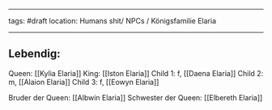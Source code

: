  
---
tags:     #draft
location: Humans shit/ NPCs / Königsfamilie Elaria

---
## Lebendig:
Queen: [[Kylia Elaria]]
King: [[Iston Elaria]]
Child 1: f, [[Daena Elaria]]
Child 2: m, [[Alaion Elaria]]
Child 3: f, [[Eowyn Elaria]]

Bruder der Queen: [[Albwin Elaria]]
Schwester der Queen: [[Elbereth Elaria]]